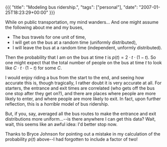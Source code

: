 {{{
  "title": "Modeling bus ridership.",
  "tags": ["personal"],
  "date": "2007-01-25T18:23:29+00:00"
}}}

  While on public transportation, my mind wanders... And one might assume the following about me and my buses,

* The bus travels for one unit of time,
* I will get on the bus at a random time (uniformly distributed),
* I will leave the bus at a random time (independent, unformly distributed).

Then the probability that I am on the bus at time $t$ is $p(t) = 2 \cdot t \cdot (1-t)$.  So one might expect that the total number of people on the bus at time $t$ to look like $C \cdot t \cdot (1-t)$ for some $C$.

I would enjoy riding a bus from the start to the end, and seeing how accurate this is, though tragically, I rather doubt it is very accurate at all.  For starters, the entrance and exit times are correlated (who gets off the bus one stop after they get on?), and there are places where people are more likely to enter, and where people are more likely to exit.  In fact, upon further reflection, this is a *horrible* model of bus ridership.

But, if you, say, averaged all the bus routes to make the entrance and exit distributions more uniform...--is there anywhere I can get this data?  Wait, wait, this seems like an awful idea: I'd better stop now.

Thanks to Bryce Johnson for pointing out a mistake in my calculation of the probability $p(t)$ above--I had forgotten to include a factor of two!

